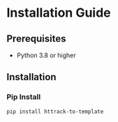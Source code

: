 # Installation Guide

## Prerequisites
- Python 3.8 or higher

## Installation

### Pip Install
```bash
pip install httrack-to-template